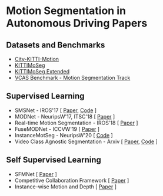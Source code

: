 # Motion Segmentation in Autonomous Driving Papers

## Datasets and Benchmarks
* [City-KITTI-Motion](http://deepmotion.cs.uni-freiburg.de/)
* [KITTIMoSeg](http://webdocs.cs.ualberta.ca/~vis/kittimoseg/)
* [KITTIMoSeg Extended](https://sites.google.com/view/fusemodnet)
* [VCAS Benchmark - Motion Segmentation Track](https://msiam.github.io/vca/)


## Supervised Learning
* SMSNet - IROS'17 \[ [Paper](https://ieeexplore.ieee.org/abstract/document/8202211/), [Code](https://github.com/deepmotionseg/SMSnet) \]
* MODNet - NeuripsW'17, ITSC'18 \[ [Paper](https://arxiv.org/abs/1709.04821) \]
* Real-time Motion Segmentation - IROS'18 \[ [Paper](https://ieeexplore.ieee.org/document/8594088) \]
* FuseMODNet - ICCVW'19  \[ [Paper](https://arxiv.org/abs/1910.05395) \]
* InstanceMotSeg - NeuripsW'20 \[ [Code](https://ml4ad.github.io/files/papers2020/Real-time%20Semantic%20and%20Class-agnostic%20Instance%20Segmentation%20in%20Autonomous%20Driving.pdf) \]
* Video Class Agnostic Segmentation - Arxiv \[ [Paper](https://arxiv.org/abs/2103.11015), [Code](https://github.com/MSiam/video_class_agnostic_segmentation) \]


## Self Supervised Learning
* SFMNet \[ [Paper](https://arxiv.org/abs/1704.07804) \]
* Competitive Collaboration Framework \[ [Paper](https://arxiv.org/pdf/1805.09806.pdf) \]
* Instance-wise Motion and Depth \[ [Paper](https://arxiv.org/abs/1912.09351) \]
